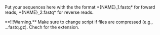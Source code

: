 <p>Put your sequences here with the the format *{NAME}_1.fastq* for foward reads, *{NAME}_2.fastq* for reverse reads.</p>
**!!!Warning.** Make sure to change script if files are compressed (e.g., ...fastq.gz). Chech for the extension.
